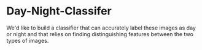 # Day-Night-Classifer
We'd like to build a classifier that can accurately label these images as day or night and that relies on finding distinguishing features between the two types of images. 
